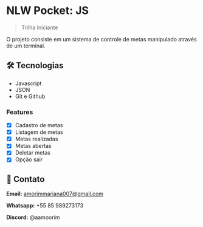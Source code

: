 # NLW Pocket: JS

> Trilha Iniciante

O projeto consiste em um sistema de controle de metas manipulado através de um terminal.

## 🛠️ Tecnologias

- Javascript
- JSON
- Git e Github


### Features

- [x] Cadastro de metas
- [x] Listagem de metas
- [x] Metas realizadas
- [x] Metas abertas
- [x] Deletar metas
- [x] Opção sair

## 🌸 Contato
**Email:** amorimmariana007@gmail.com 

**Whatsapp:** +55 85 989273173

**Discord:**  @aamoorim
